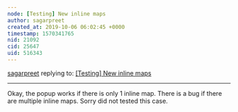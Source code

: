 ```yaml
---
node: [Testing] New inline maps
author: sagarpreet
created_at: 2019-10-06 06:02:45 +0000
timestamp: 1570341765
nid: 21092
cid: 25647
uid: 516343
---
```




[sagarpreet](../profile/sagarpreet) replying to: [[Testing] New inline maps](../notes/sagarpreet/10-06-2019/testing-new-inline-maps)

----
Okay, the popup works if there is only 1 inline map. There is a bug if there are multiple inline maps. Sorry did not tested this case.
